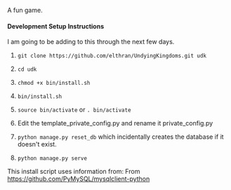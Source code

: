 A fun game.

#### Development Setup Instructions

I am going to be adding to this through the next few days.

1. `git clone https://github.com/elthran/UndyingKingdoms.git udk`

3. `cd udk`

2. `chmod +x bin/install.sh`

3. `bin/install.sh`

4. `source bin/activate` or `. bin/activate`

5. Edit the template_private_config.py and rename it private_config.py

6. `python manage.py reset_db` which incidentally creates the database if it doesn't exist.

7. `python manage.py serve`

This install script uses information from:
From https://github.com/PyMySQL/mysqlclient-python

